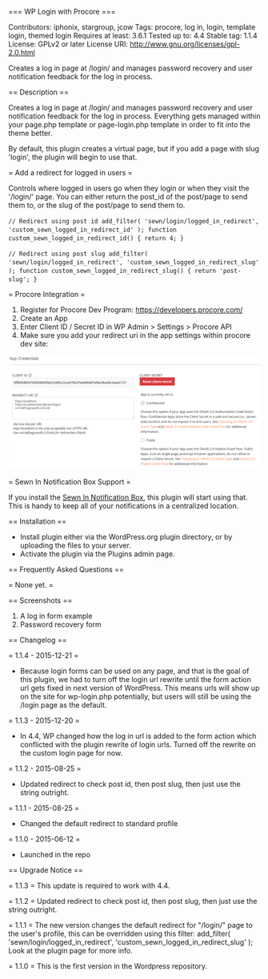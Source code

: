 === WP Login with Procore ===

Contributors: iphonix, stargroup, jcow
Tags: procore, log in, login, template login, themed login
Requires at least: 3.6.1
Tested up to: 4.4
Stable tag: 1.1.4
License: GPLv2 or later
License URI: http://www.gnu.org/licenses/gpl-2.0.html

Creates a log in page at /login/ and manages password recovery and user notification feedback for the log in process.

== Description ==

Creates a log in page at /login/ and manages password recovery and user notification feedback for the log in process. Everything gets managed within your page.php template or page-login.php template in order to fit into the theme better.

By default, this plugin creates a virtual page, but if you add a page with slug 'login', the plugin will begin to use that.

= Add a redirect for logged in users =

Controls where logged in users go when they login or when they visit the '/login/' page. You can either return the post_id of the post/page to send them to, or the slug of the post/page to send them to.

`
// Redirect using post id
add_filter( 'sewn/login/logged_in_redirect', 'custom_sewn_logged_in_redirect_id' );
function custom_sewn_logged_in_redirect_id()
{
	return 4;
}
`

`
// Redirect using post slug
add_filter( 'sewn/login/logged_in_redirect', 'custom_sewn_logged_in_redirect_slug' );
function custom_sewn_logged_in_redirect_slug()
{
	return 'post-slug';
}
`

= Procore Integration =

1.  Register for Procore Dev Program: https://developers.procore.com/
2.  Create an App
3.  Enter Client ID / Secret ID in WP Admin > Settings > Procore API
4.  Make sure you add your redirect uri in the app settings within procore dev site:

![Redirect Help](redirect-help.png "Redirect Help")



= Sewn In Notification Box Support =

If you install the <a href="https://wordpress.org/plugins/sewn-in-notifications/">Sewn In Notification Box</a>, this plugin will start using that. This is handy to keep all of your notifications in a centralized location.

== Installation ==

* Install plugin either via the WordPress.org plugin directory, or by uploading the files to your server.
* Activate the plugin via the Plugins admin page.


== Frequently Asked Questions ==

= None yet. =

== Screenshots ==

1. A log in form example
2. Password recovery form

== Changelog ==

= 1.1.4 - 2015-12-21 =

- Because login forms can be used on any page, and that is the goal of this plugin, we had to turn off the login url rewrite until the form action url gets fixed in next version of WordPress. This means urls will show up on the site for wp-login.php potentially, but users will still be using the /login page as the default.

= 1.1.3 - 2015-12-20 =

- In 4.4, WP changed how the log in url is added to the form action which conflicted with the plugin rewrite of login urls. Turned off the rewrite on the custom login page for now.

= 1.1.2 - 2015-08-25 =

- Updated redirect to check post id, then post slug, then just use the string outright.

= 1.1.1 - 2015-08-25 =

- Changed the default redirect to standard profile

= 1.1.0 - 2015-06-12 =

- Launched in the repo


== Upgrade Notice ==

= 1.1.3 =
This update is required to work with 4.4.

= 1.1.2 =
Updated redirect to check post id, then post slug, then just use the string outright.

= 1.1.1 =
The new version changes the default redirect for "/login/" page to the user's profile, this can be overridden using this filter: add_filter( 'sewn/login/logged_in_redirect', 'custom_sewn_logged_in_redirect_slug' ); Look at the plugin page for more info.

= 1.1.0 =
This is the first version in the Wordpress repository.
